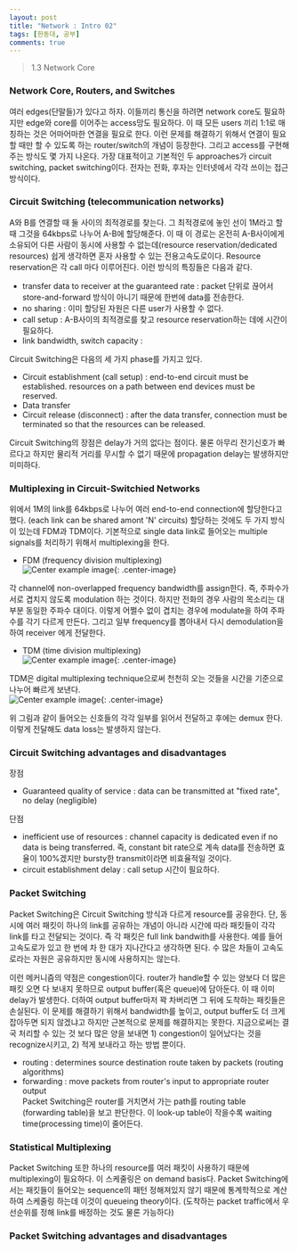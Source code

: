 ```yaml
---
layout: post
title: "Network : Intro 02"
tags: [한동대, 공부]
comments: true
---
```


> 1.3 Network Core  

### Network Core, Routers, and Switches
여러 edges(단말들)가 있다고 하자. 이들끼리 통신을 하려면 network core도 필요하지만 edge와 core를 이어주는 access망도 필요하다. 이 때 모든 users 끼리 1:1로 매칭하는 것은 어마어마한 연결을 필요로 한다. 이런 문제를 해결하기 위해서 연결이 필요할 때만 할 수 있도록 하는 router/switch의 개념이 등장한다. 그리고 access를 구현해주는 방식도 몇 가지 나온다. 가장 대표적이고 기본적인 두 approaches가 circuit switching, packet switching이다. 전자는 전화, 후자는 인터넷에서 각각 쓰이는 접근방식이다.  

### Circuit Switching (telecommunication networks)  
A와 B를 연결할 때 둘 사이의 최적경로를 찾는다. 그 최적경로에 놓인 선이 1M라고 할 때 그것을 64kbps로 나누어 A-B에 할당해준다. 이 때 이 경로는 온전히 A-B사이에게 소유되어 다른 사람이 동시에 사용할 수 없는데(resource reservation/dedicated resources) 쉽게 생각하면 혼자 사용할 수 있는 전용고속도로이다. Resource reservation은 각 call 마다 이루어진다. 이런 방식의 특징들은 다음과 같다.  
- transfer data to receiver at the guaranteed rate : packet 단위로 끊어서 store-and-forward 방식이 아니기 때문에 한번에 data를 전송한다.  
- no sharing : 이미 할당된 자원은 다른 user가 사용할 수 없다.  
- call setup : A-B사이의 최적경로를 찾고 resource reservation하는 데에 시간이 필요하다.  
- link bandwidth, switch capacity :  

Circuit Switching은 다음의 세 가지 phase를 가지고 있다.  
- Circuit establishment (call setup) : end-to-end circuit must be established. resources on a path between end devices must be reserved.  
- Data transfer  
- Circuit release (disconnect) : after the data transfer, connection must be terminated so that the resources can be released.  

Circuit Switching의 장점은 delay가 거의 없다는 점이다. 물론 아무리 전기신호가 빠르다고 하지만 물리적 거리를 무시할 수 없기 때문에 propagation delay는 발생하지만 미미하다.  

### Multiplexing in Circuit-Switchied Networks  
위에서 1M의 link를 64kbps로 나누어 여러 end-to-end connection에 할당한다고 했다. (each link can be shared amont 'N' circuits) 할당하는 것에도 두 가지 방식이 있는데 FDM과 TDM이다. 기본적으로 single data link로 들어오는 multiple signals를 처리하기 위해서 multiplexing을 한다.  

- FDM (frequency division multiplexing)  
![Center example image](https://user-images.githubusercontent.com/35067611/64088073-b4879780-cd7a-11e9-959a-f0fc446bbd67.png "Center"){: .center-image}  

각 channel에 non-overlapped frequency bandwidth를 assign한다. 즉, 주파수가 서로 겹치지 않도록 modulation 하는 것이다. 하지만 전화의 경우 사람의 목소리는 대부분 동일한 주파수 대이다. 이렇게 어쩔수 없이 겹치는 경우에 modulate을 하여 주파수를 각기 다르게 만든다. 그리고 일부 frequency를 뽑아내서 다시 demodulation을 하여 receiver 에게 전달한다.  

- TDM (time division multiplexing)  
![Center example image](https://user-images.githubusercontent.com/35067611/64088094-d08b3900-cd7a-11e9-9a05-4d70ce664617.png "Center"){: .center-image}  

TDM은 digital multiplexing technique으로써 천천히 오는 것들을 시간을 기준으로 나누어 빠르게 보낸다.  
![Center example image](https://user-images.githubusercontent.com/35067611/64088163-28c23b00-cd7b-11e9-8f0a-2ecdc2f4ecb2.png "Center"){: .center-image}  

위 그림과 같이 들어오는 신호들의 각각 일부를 읽어서 전달하고 후에는 demux 한다. 이렇게 전달해도 data loss는 발생하지 않는다.  

### Circuit Switching advantages and disadvantages  
장점  
- Guaranteed quality of service : data can be transmitted at "fixed rate", no delay (negligible)  

단점  
- inefficient use of resources : channel capacity is dedicated even if no data is being transferred. 즉, constant bit rate으로 계속 data를 전송하면 효율이 100%겠지만 bursty한 transmit이라면 비효율적일 것이다.  
- circuit establishment delay : call setup 시간이 필요하다.  

### Packet Switching  
Packet Switching은 Circuit Switching 방식과 다르게 resource를 공유한다. 단, 동시에 여러 패킷이 하나의 link를 공유하는 개념이 아니라 시간에 따라 패킷들이 각각 link를 타고 전달되는 것이다. 즉 각 패킷은 full link bandwith를 사용한다. 예를 들어 고속도로가 있고 한 번에 차 한 대가 지나간다고 생각하면 된다. 수 많은 차들이 고속도로라는 자원은 공유하지만 동시에 사용하지는 않는다.  

이런 메커니즘의 약점은 congestion이다. router가 handle할 수 있는 양보다 더 많은 패킷 오면 다 보내지 못하므로 output buffer(혹은 queue)에 담아둔다. 이 때 이미 delay가 발생한다. 더하여 output buffer마저 꽉 차버리면 그 뒤에 도착하는 패킷들은 손실된다. 이 문제를 해결하기 위해서 bandwidth를 높이고, output buffer도 더 크게 잡아두면 되지 않겠냐고 하지만 근본적으로 문제를 해결하지는 못한다. 지금으로써는 결국 처리할 수 있는 것 보다 많은 양을 보내면 1) congestion이 일어났다는 것을 recognize시키고, 2) 적게 보내라고 하는 방법 뿐이다.  

- routing : determines source destination route taken by packets (routing algorithms)  
- forwarding : move packets from router's input to appropriate router output  
Packet Switching은 router를 거치면서 가는 path를 routing table (forwarding table)을 보고 판단한다. 이 look-up table이 작을수록 waiting time(processing time)이 줄어든다.  

### Statistical Multiplexing  
Packet Switching 또한 하나의 resource를 여러 패킷이 사용하기 때문에 multiplexing이 필요하다. 이 스케줄링은 on demand basis다. Packet Switching에서는 패킷들이 들어오는 sequence의 패턴 정해져있지 않기 때문에 통계학적으로 계산하여 스케줄링 하는데 이것이 queueing theory이다. (도착하는 packet traffic에서 우선순위를 정해 link를 배정하는 것도 물론 가능하다)  

### Packet Switching advantages and disadvantages  
